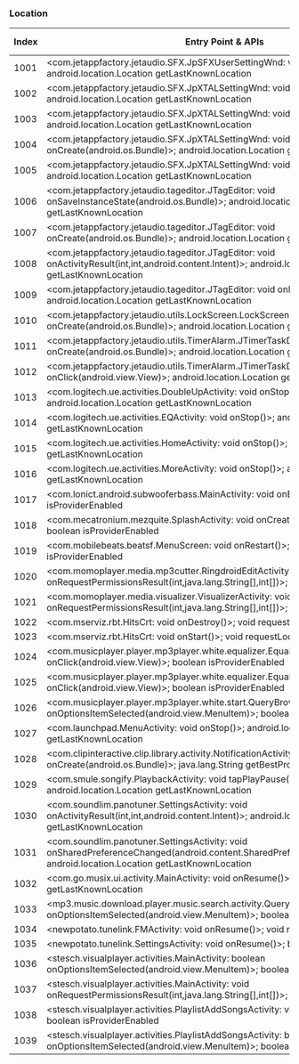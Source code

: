 ### Location
| Index | Entry Point & APIs | Screen shot | Resource id | Label |
| ------------- | ------------- | ------------- |-------------|-------------|
| 1001 | <com.jetappfactory.jetaudio.SFX.JpSFXUserSettingWnd: void onPause()>; android.location.Location getLastKnownLocation | ![](D:\COSMOS\output\py\Play_win8\Music_Audio\com.jetappfactory.jetaudio\com.jetappfactory.jetaudio.SFX.JpSFXUserSettingWnd.png) |  | |
| 1002 | <com.jetappfactory.jetaudio.SFX.JpXTALSettingWnd: void onDestroy()>; android.location.Location getLastKnownLocation | ![](D:\COSMOS\output\py\Play_win8\Music_Audio\com.jetappfactory.jetaudio\com.jetappfactory.jetaudio.SFX.JpXTALSettingWnd.png) |  | |
| 1003 | <com.jetappfactory.jetaudio.SFX.JpXTALSettingWnd: void onResume()>; android.location.Location getLastKnownLocation | ![](D:\COSMOS\output\py\Play_win8\Music_Audio\com.jetappfactory.jetaudio\com.jetappfactory.jetaudio.SFX.JpXTALSettingWnd.png) |  | |
| 1004 | <com.jetappfactory.jetaudio.SFX.JpXTALSettingWnd: void onCreate(android.os.Bundle)>; android.location.Location getLastKnownLocation | ![](D:\COSMOS\output\py\Play_win8\Music_Audio\com.jetappfactory.jetaudio\com.jetappfactory.jetaudio.SFX.JpXTALSettingWnd.png) |  | |
| 1005 | <com.jetappfactory.jetaudio.SFX.JpXTALSettingWnd: void onPause()>; android.location.Location getLastKnownLocation | ![](D:\COSMOS\output\py\Play_win8\Music_Audio\com.jetappfactory.jetaudio\com.jetappfactory.jetaudio.SFX.JpXTALSettingWnd.png) |  | |
| 1006 | <com.jetappfactory.jetaudio.tageditor.JTagEditor: void onSaveInstanceState(android.os.Bundle)>; android.location.Location getLastKnownLocation | ![](D:\COSMOS\output\py\Play_win8\Music_Audio\com.jetappfactory.jetaudio\com.jetappfactory.jetaudio.tageditor.JTagEditor.png) |  | |
| 1007 | <com.jetappfactory.jetaudio.tageditor.JTagEditor: void onCreate(android.os.Bundle)>; android.location.Location getLastKnownLocation | ![](D:\COSMOS\output\py\Play_win8\Music_Audio\com.jetappfactory.jetaudio\com.jetappfactory.jetaudio.tageditor.JTagEditor.png) |  | |
| 1008 | <com.jetappfactory.jetaudio.tageditor.JTagEditor: void onActivityResult(int,int,android.content.Intent)>; android.location.Location getLastKnownLocation | ![](D:\COSMOS\output\py\Play_win8\Music_Audio\com.jetappfactory.jetaudio\com.jetappfactory.jetaudio.tageditor.JTagEditor.png) |  | |
| 1009 | <com.jetappfactory.jetaudio.tageditor.JTagEditor: void onBackPressed()>; android.location.Location getLastKnownLocation | ![](D:\COSMOS\output\py\Play_win8\Music_Audio\com.jetappfactory.jetaudio\com.jetappfactory.jetaudio.tageditor.JTagEditor.png) |  | |
| 1010 | <com.jetappfactory.jetaudio.utils.LockScreen.LockScreenForNonICS: void onCreate(android.os.Bundle)>; android.location.Location getLastKnownLocation | ![](D:\COSMOS\output\py\Play_win8\Music_Audio\com.jetappfactory.jetaudio\com.jetappfactory.jetaudio.utils.LockScreen.LockScreenForNonICS.png) |  | |
| 1011 | <com.jetappfactory.jetaudio.utils.TimerAlarm.JTimerTaskDialog: void onCreate(android.os.Bundle)>; android.location.Location getLastKnownLocation | ![](D:\COSMOS\output\py\Play_win8\Music_Audio\com.jetappfactory.jetaudio\com.jetappfactory.jetaudio.utils.TimerAlarm.JTimerTaskDialog.png) |  | |
| 1012 | <com.jetappfactory.jetaudio.utils.TimerAlarm.JTimerTaskDialog: void onClick(android.view.View)>; android.location.Location getLastKnownLocation | ![](D:\COSMOS\output\py\Play_win8\Music_Audio\com.jetappfactory.jetaudio\com.jetappfactory.jetaudio.utils.TimerAlarm.JTimerTaskDialog.png) |  | |
| 1013 | <com.logitech.ue.activities.DoubleUpActivity: void onStop()>; android.location.Location getLastKnownLocation | ![](D:\COSMOS\output\py\Play_win8\Music_Audio\com.logitech.ueroll\com.logitech.ue.activities.DoubleUpActivity.png) |  | |
| 1014 | <com.logitech.ue.activities.EQActivity: void onStop()>; android.location.Location getLastKnownLocation | ![](D:\COSMOS\output\py\Play_win8\Music_Audio\com.logitech.ueroll\com.logitech.ue.activities.EQActivity.png) |  | |
| 1015 | <com.logitech.ue.activities.HomeActivity: void onStop()>; android.location.Location getLastKnownLocation | ![](D:\COSMOS\output\py\Play_win8\Music_Audio\com.logitech.ueroll\com.logitech.ue.activities.HomeActivity.png) |  | |
| 1016 | <com.logitech.ue.activities.MoreActivity: void onStop()>; android.location.Location getLastKnownLocation | ![](D:\COSMOS\output\py\Play_win8\Music_Audio\com.logitech.ueroll\com.logitech.ue.activities.MoreActivity.png) |  | |
| 1017 | <com.lonict.android.subwooferbass.MainActivity: void onBackPressed()>; boolean isProviderEnabled | ![](D:\COSMOS\output\py\Play_win8\Music_Audio\com.lonict.android.subwooferbass\com.lonict.android.subwooferbass.MainActivity.png) |  | |
| 1018 | <com.mecatronium.mezquite.SplashActivity: void onCreate(android.os.Bundle)>; boolean isProviderEnabled | ![](D:\COSMOS\output\py\Play_win8\Music_Audio\com.mecatronium.mezquite\com.mecatronium.mezquite.SplashActivity.png) |  | |
| 1019 | <com.mobilebeats.beatsf.MenuScreen: void onRestart()>; boolean isProviderEnabled | ![](D:\COSMOS\output\py\Play_win8\Music_Audio\com.mobilebeats.beatsf\com.mobilebeats.beatsf.MenuScreen.png) |  | |
| 1020 | <com.momoplayer.media.mp3cutter.RingdroidEditActivity: void onRequestPermissionsResult(int,java.lang.String[],int[])>; boolean isProviderEnabled | ![](D:\COSMOS\output\py\Play_win8\Music_Audio\com.momoplayer.media\com.momoplayer.media.mp3cutter.RingdroidEditActivity.png) |  | |
| 1021 | <com.momoplayer.media.visualizer.VisualizerActivity: void onRequestPermissionsResult(int,java.lang.String[],int[])>; boolean isProviderEnabled | ![](D:\COSMOS\output\py\Play_win8\Music_Audio\com.momoplayer.media\com.momoplayer.media.visualizer.VisualizerActivity.png) |  | |
| 1022 | <com.mserviz.rbt.HitsCrt: void onDestroy()>; void requestLocationUpdates | ![](D:\COSMOS\output\py\Play_win8\Music_Audio\com.mserviz.rbt\com.mserviz.rbt.HitsCrt.png) |  | |
| 1023 | <com.mserviz.rbt.HitsCrt: void onStart()>; void requestLocationUpdates | ![](D:\COSMOS\output\py\Play_win8\Music_Audio\com.mserviz.rbt\com.mserviz.rbt.HitsCrt.png) |  | |
| 1024 | <com.musicplayer.player.mp3player.white.equalizer.EqualizerActivity$3: void onClick(android.view.View)>; boolean isProviderEnabled | ![](D:\COSMOS\output\py\Play_win8\Music_Audio\com.musicplayer.player.mp3player.white\com.musicplayer.player.mp3player.white.equalizer.EqualizerActivity.png) |  | |
| 1025 | <com.musicplayer.player.mp3player.white.equalizer.EqualizerActivity$2: void onClick(android.view.View)>; boolean isProviderEnabled | ![](D:\COSMOS\output\py\Play_win8\Music_Audio\com.musicplayer.player.mp3player.white\com.musicplayer.player.mp3player.white.equalizer.EqualizerActivity.png) |  | |
| 1026 | <com.musicplayer.player.mp3player.white.start.QueryBrowserActivity: boolean onOptionsItemSelected(android.view.MenuItem)>; boolean isProviderEnabled | ![](D:\COSMOS\output\py\Play_win8\Music_Audio\com.musicplayer.player.mp3player.white\com.musicplayer.player.mp3player.white.start.QueryBrowserActivity.png) |  | |
| 1027 | <com.launchpad.MenuActivity: void onStop()>; android.location.Location getLastKnownLocation | ![](D:\COSMOS\output\py\Play_win8\Music_Audio\com.paullipnyagov.dubsteplaunchpad24\com.launchpad.MenuActivity.png) |  | |
| 1028 | <com.clipinteractive.clip.library.activity.NotificationActivity: void onCreate(android.os.Bundle)>; java.lang.String getBestProvider | ![](D:\COSMOS\output\py\Play_win8\Music_Audio\com.radio.station.PIOLIN.DJ\com.clipinteractive.clip.library.activity.NotificationActivity.png) |  | |
| 1029 | <com.smule.songify.PlaybackActivity: void tapPlayPause(android.view.View)>; android.location.Location getLastKnownLocation | ![](D:\COSMOS\output\py\Play_win8\Music_Audio\com.smule.songify\com.smule.songify.PlaybackActivity.png) |  | |
| 1030 | <com.soundlim.panotuner.SettingsActivity: void onActivityResult(int,int,android.content.Intent)>; android.location.Location getLastKnownLocation | ![](D:\COSMOS\output\py\Play_win8\Music_Audio\com.soundlim.panotuner\com.soundlim.panotuner.SettingsActivity.png) |  | |
| 1031 | <com.soundlim.panotuner.SettingsActivity: void onSharedPreferenceChanged(android.content.SharedPreferences,java.lang.String)>; android.location.Location getLastKnownLocation | ![](D:\COSMOS\output\py\Play_win8\Music_Audio\com.soundlim.panotuner\com.soundlim.panotuner.SettingsActivity.png) |  | |
| 1032 | <com.go.musix.ui.activity.MainActivity: void onResume()>; android.location.Location getLastKnownLocation | ![](D:\COSMOS\output\py\Play_win8\Music_Audio\com.sso.ares\com.go.musix.ui.activity.MainActivity.png) |  | |
| 1033 | <mp3.music.download.player.music.search.activity.QueryBrowserActivity: boolean onOptionsItemSelected(android.view.MenuItem)>; boolean isProviderEnabled | ![](D:\COSMOS\output\py\Play_win8\Music_Audio\mp3.music.download.player.music.search\mp3.music.download.player.music.search.activity.QueryBrowserActivity.png) |  | |
| 1034 | <newpotato.tunelink.FMActivity: void onResume()>; void requestLocationUpdates | ![](D:\COSMOS\output\py\Play_win8\Music_Audio\newpotato.tunelink\newpotato.tunelink.FMActivity.png) |  | |
| 1035 | <newpotato.tunelink.SettingsActivity: void onResume()>; boolean isProviderEnabled | ![](D:\COSMOS\output\py\Play_win8\Music_Audio\newpotato.tunelink\newpotato.tunelink.SettingsActivity.png) |  | |
| 1036 | <stesch.visualplayer.activities.MainActivity: boolean onOptionsItemSelected(android.view.MenuItem)>; boolean isProviderEnabled | ![](D:\COSMOS\output\py\Play_win8\Music_Audio\stesch.visualplayer\stesch.visualplayer.activities.MainActivity.png) |  | |
| 1037 | <stesch.visualplayer.activities.MainActivity: void onRequestPermissionsResult(int,java.lang.String[],int[])>; boolean isProviderEnabled | ![](D:\COSMOS\output\py\Play_win8\Music_Audio\stesch.visualplayer\stesch.visualplayer.activities.MainActivity.png) |  | |
| 1038 | <stesch.visualplayer.activities.PlaylistAddSongsActivity: void onBackPressed()>; boolean isProviderEnabled | ![](D:\COSMOS\output\py\Play_win8\Music_Audio\stesch.visualplayer\stesch.visualplayer.activities.PlaylistAddSongsActivity.png) |  | |
| 1039 | <stesch.visualplayer.activities.PlaylistAddSongsActivity: boolean onOptionsItemSelected(android.view.MenuItem)>; boolean isProviderEnabled | ![](D:\COSMOS\output\py\Play_win8\Music_Audio\stesch.visualplayer\stesch.visualplayer.activities.PlaylistAddSongsActivity.png) |  | |
